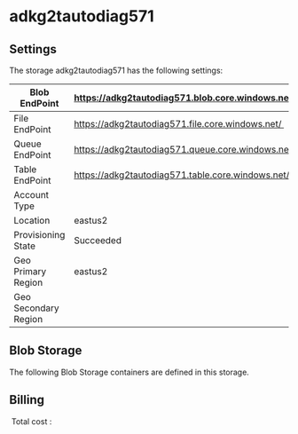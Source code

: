 # adkg2tautodiag571 

## Settings
The storage adkg2tautodiag571 has the following settings:

| Blob EndPoint | https://adkg2tautodiag571.blob.core.windows.net/  |
| --- | --- |
| File EndPoint | https://adkg2tautodiag571.file.core.windows.net/  |
| Queue EndPoint | https://adkg2tautodiag571.queue.core.windows.net/  |
| Table EndPoint | https://adkg2tautodiag571.table.core.windows.net/  |
| Account Type |   |
| Location | eastus2  |
| Provisioning State | Succeeded  |
| Geo Primary Region | eastus2  |
| Geo Secondary Region |   |

## Blob Storage
The following Blob Storage containers are defined in this storage. 

## Billing
 Total cost : 
